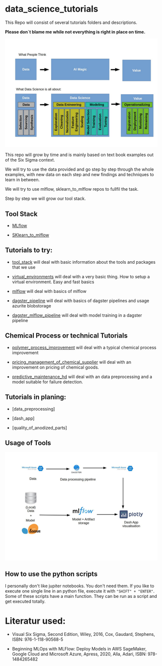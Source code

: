 # data_science_tutorials


This Repo will consist of several tutorials folders and descriptions. 

**Please don`t blame me while not everything is right in place on time.** 

![What_AI_is_about](./assets/What_AI_is_about.jpg)

This repo will grow by time and is mainly based on text book examples out of the Six Sigma context.

We will try to use the data provided and go step by step through the whole examples, with new data on each step and new findings and techniques to learn in between.

We will try to use mlflow, sklearn_to_mlflow repos to fullfil the task.

Step by step we will grow our tool stack.

## Tool Stack

- [MLflow](https://github.com/heiko1234/mlflow)

- [SKlearn_to_mlflow](https://github.com/heiko1234/SKlearn_to_MLFLow)



## Tutorials to try:

- [tool_stack](./tool_stack/) will deal with basic information about the tools and packages that we use


- [virtual_environments](./virtual_environments) will deal with a very basic thing. How to setup a virtual environment. Easy and fast basics

- [mlflow](./mlflow_tutorial) will deal with basics of mlflow 

- [dagster_pipeline](./dagster_pipeline) will deal with basics of dagster pipelines and usage azurite blobstorage

- [dagster_mlflow_pipeline](./dagster_mlflow_pipeline) will deal with model training in a dagster pipeline

## Chemical Process or technical Tutorials

- [polymer_process_improvement](./polymer_process_improvement/) will deal with a typical chemical process improvement 

- [pricing_management_of_chemical_supplier](./price_management/) will deal with an improvement on pricing of chemical goods.

- [predictive_maintenance_hd](./predictive_maintenance_hd/) will deal with an data preprocessing and a model suitable for failure detection.



## Tutorials in planing:

- [data_preprocessing]

- [dash_app]

- [quality_of_anodized_parts]




## Usage of Tools

![Packages_workflow](./assets/Packages_Workflow.jpg)


## How to use the python scripts

I personally don't like jupiter notebooks. You don't need them. If you like to execute one single line in an python file, execute it with ` "SHIFT" + "ENTER" `. Some of these scripts have a main function. They can be run as a script and get executed totally.



# Literatur used:

- Visual Six Sigma, Second Edition, Wiley, 2016, Cox, Gaudard, Stephens, ISBN: 976-1-118-90568-5  

- Beginning MLOps with MLFlow: Deploy Models in AWS SageMaker, Google Cloud and Microsoft Azure, Apress, 2020, Alla, Adari, ISBN: 978-1484265482


